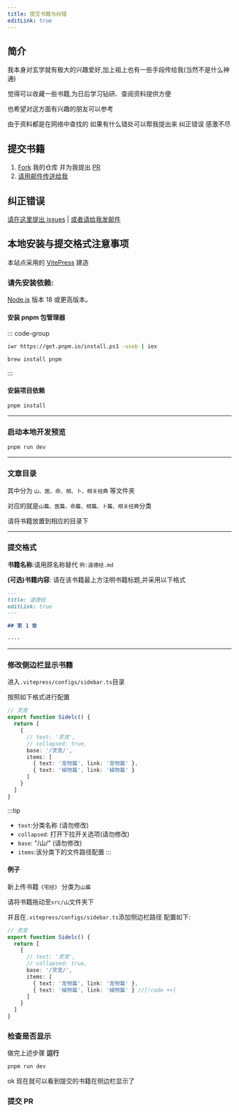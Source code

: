 ```yaml
---
title: 提交书籍与纠错
editLink: true
---
```


## 简介

我本身对玄学就有极大的兴趣爱好,加上祖上也有一些手段传给我(当然不是什么神通)

觉得可以收藏一些书籍,为日后学习钻研、查阅资料提供方便

也希望对这方面有兴趣的朋友可以参考

由于资料都是在网络中查找的 如果有什么错处可以帮我提出来 纠正错误 感激不尽

## 提交书籍

1. [Fork](https://github.com/Theo-messi/Metaphysical-Book/fork) 我的仓库 并为我提出 [PR](https://github.com/Theo-messi/Metaphysical-Book/pulls)
2. [请用邮件传送给我](mailto:fanxiaobin422@gmail.com)

## 纠正错误

[请在这里提出 issues](https://github.com/Theo-messi/Metaphysical-Book/issues) | [或者请给我发邮件](mailto:fanxiaobin422@gmail.com)

## 本地安装与提交格式注意事项

本站点采用的 [VitePress](https://vitepress.dev/) 建造

### 请先安装依赖:

[Node.js](https://nodejs.org/en) 版本 18 或更高版本。

#### 安装 pnpm 包管理器

::: code-group

```sh [Windows]
iwr https://get.pnpm.io/install.ps1 -useb | iex
```

```sh [MacOS]
brew install pnpm
```

:::

#### 安装项目依赖

```sh
pnpm install
```

---

### 启动本地开发预览

```sh
pnpm run dev
```

---

### 文章目录

其中分为 `山、医、命、相、卜、相关经典` 等文件夹

对应的就是`山篇、医篇、命篇、相篇、卜篇、相关经典`分类

请将书籍放置到相应的目录下

---

### 提交格式

**书籍名称**:请用原名称替代 `例:道德经.md`

**(可选)书籍内容**:
请在该书籍最上方注明书籍标题,并采用以下格式

```md
---
title: 道德经
editLink: true
---

## 第 1 章

····
```

---

### 修改侧边栏显示书籍

进入`.vitepress/configs/sidebar.ts`目录

按照如下格式进行配置

```ts
// 灵宠
export function Sidelc() {
  return [
    {
      // text: '灵宠',
      // collapsed: true,
      base: '/灵宠/',
      items: [
        { text: '宠物篇', link: '宠物篇' },
        { text: '植物篇', link: '植物篇' }
      ]
    }
  ]
}
```

:::tip

- `text`:分类名称 (请勿修改)
- `collapsed`: 打开下拉开关选项(请勿修改)
- `base`: "/山/" (请勿修改)
- `items`:该分类下的文件路径配置
  :::

#### 例子

新上传书籍`《宅经》`
分类为`山篇`

请将书籍拖动至`src/山`文件夹下

并且在`.vitepress/configs/sidebar.ts`添加侧边栏路径
配置如下:

```ts
// 灵宠
export function Sidelc() {
  return [
    {
      // text: '灵宠',
      // collapsed: true,
      base: '/灵宠/',
      items: [
        { text: '宠物篇', link: '宠物篇' },
        { text: '植物篇', link: '植物篇' } //[!code ++]
      ]
    }
  ]
}
```

### 检查是否显示

做完上述步骤 **运行**

```sh
pnpm run dev
```

ok 现在就可以看到提交的书籍在侧边栏显示了

### 提交 PR

